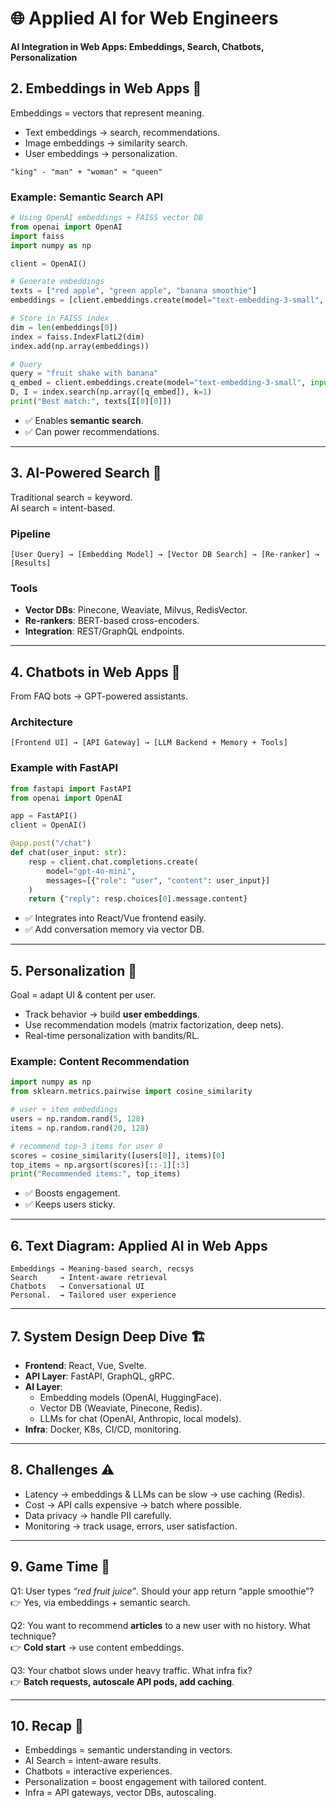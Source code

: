 # 🌐 Applied AI for Web Engineers  
**AI Integration in Web Apps: Embeddings, Search, Chatbots, Personalization**  

## 2. Embeddings in Web Apps 🧮  

Embeddings = vectors that represent meaning.  
- Text embeddings → search, recommendations.  
- Image embeddings → similarity search.  
- User embeddings → personalization.  

```
"king" - "man" + "woman" ≈ "queen"
```  

### Example: Semantic Search API  

```python
# Using OpenAI embeddings + FAISS vector DB
from openai import OpenAI
import faiss
import numpy as np

client = OpenAI()

# Generate embeddings
texts = ["red apple", "green apple", "banana smoothie"]
embeddings = [client.embeddings.create(model="text-embedding-3-small", input=t).data[0].embedding for t in texts]

# Store in FAISS index
dim = len(embeddings[0])
index = faiss.IndexFlatL2(dim)
index.add(np.array(embeddings))

# Query
query = "fruit shake with banana"
q_embed = client.embeddings.create(model="text-embedding-3-small", input=query).data[0].embedding
D, I = index.search(np.array([q_embed]), k=1)
print("Best match:", texts[I[0][0]])
```  

- ✅ Enables **semantic search**.  
- ✅ Can power recommendations.  

---  

## 3. AI-Powered Search 🔎  

Traditional search = keyword.  
AI search = intent-based.  

### Pipeline  

```
[User Query] → [Embedding Model] → [Vector DB Search] → [Re-ranker] → [Results]
```  

### Tools  
- **Vector DBs**: Pinecone, Weaviate, Milvus, RedisVector.  
- **Re-rankers**: BERT-based cross-encoders.  
- **Integration**: REST/GraphQL endpoints.  

---  

## 4. Chatbots in Web Apps 💬  

From FAQ bots → GPT-powered assistants.  

### Architecture  

```
[Frontend UI] → [API Gateway] → [LLM Backend + Memory + Tools]  
```  

### Example with FastAPI  

```python
from fastapi import FastAPI
from openai import OpenAI

app = FastAPI()
client = OpenAI()

@app.post("/chat")
def chat(user_input: str):
    resp = client.chat.completions.create(
        model="gpt-4o-mini",
        messages=[{"role": "user", "content": user_input}]
    )
    return {"reply": resp.choices[0].message.content}
```  

- ✅ Integrates into React/Vue frontend easily.  
- ✅ Add conversation memory via vector DB.  

---  

## 5. Personalization 🎯  

Goal = adapt UI & content per user.  
- Track behavior → build **user embeddings**.  
- Use recommendation models (matrix factorization, deep nets).  
- Real-time personalization with bandits/RL.  

### Example: Content Recommendation  

```python
import numpy as np
from sklearn.metrics.pairwise import cosine_similarity

# user + item embeddings
users = np.random.rand(5, 128)
items = np.random.rand(20, 128)

# recommend top-3 items for user 0
scores = cosine_similarity([users[0]], items)[0]
top_items = np.argsort(scores)[::-1][:3]
print("Recommended items:", top_items)
```  

- ✅ Boosts engagement.  
- ✅ Keeps users sticky.  

---  

## 6. Text Diagram: Applied AI in Web Apps  

```
Embeddings → Meaning-based search, recsys  
Search     → Intent-aware retrieval  
Chatbots   → Conversational UI  
Personal.  → Tailored user experience  
```  

---  

## 7. System Design Deep Dive 🏗️  

- **Frontend**: React, Vue, Svelte.  
- **API Layer**: FastAPI, GraphQL, gRPC.  
- **AI Layer**:  
  - Embedding models (OpenAI, HuggingFace).  
  - Vector DB (Weaviate, Pinecone, Redis).  
  - LLMs for chat (OpenAI, Anthropic, local models).  
- **Infra**: Docker, K8s, CI/CD, monitoring.  

---  

## 8. Challenges ⚠️  

- Latency → embeddings & LLMs can be slow → use caching (Redis).  
- Cost → API calls expensive → batch where possible.  
- Data privacy → handle PII carefully.  
- Monitoring → track usage, errors, user satisfaction.  

---  

## 9. Game Time 🎲  

Q1: User types *“red fruit juice”*. Should your app return “apple smoothie”?  
👉 Yes, via embeddings + semantic search.  

Q2: You want to recommend **articles** to a new user with no history. What technique?  
👉 **Cold start** → use content embeddings.  

Q3: Your chatbot slows under heavy traffic. What infra fix?  
👉 **Batch requests, autoscale API pods, add caching**.  

---  

## 10. Recap 🎉  

- Embeddings = semantic understanding in vectors.  
- AI Search = intent-aware results.  
- Chatbots = interactive experiences.  
- Personalization = boost engagement with tailored content.  
- Infra = API gateways, vector DBs, autoscaling.   
